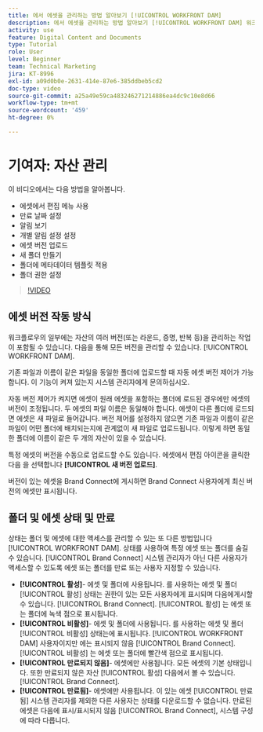 ```yaml
---
title: 에서 에셋을 관리하는 방법 알아보기 [!UICONTROL WORKFRONT DAM]
description: 에서 에셋을 관리하는 방법 알아보기 [!UICONTROL WORKFRONT DAM] 워크플로우를 개선합니다.
activity: use
feature: Digital Content and Documents
type: Tutorial
role: User
level: Beginner
team: Technical Marketing
jira: KT-8996
exl-id: a09d0b0e-2631-414e-87e6-385ddbeb5cd2
doc-type: video
source-git-commit: a25a49e59ca483246271214886ea4dc9c10e8d66
workflow-type: tm+mt
source-wordcount: '459'
ht-degree: 0%

---
```


# 기여자: 자산 관리

이 비디오에서는 다음 방법을 알아봅니다.

* 에셋에서 편집 메뉴 사용
* 만료 날짜 설정
* 알림 보기
* 개별 알림 설정 설정
* 에셋 버전 업로드
* 새 폴더 만들기
* 폴더에 메타데이터 템플릿 적용
* 폴더 권한 설정

>[!VIDEO](https://video.tv.adobe.com/v/335256/?quality=12&learn=on)

## 에셋 버전 작동 방식

워크플로우의 일부에는 자산의 여러 버전(또는 라운드, 증명, 반복 등)을 관리하는 작업이 포함될 수 있습니다. 다음을 통해 모든 버전을 관리할 수 있습니다. [!UICONTROL WORKFRONT DAM].

기존 파일과 이름이 같은 파일을 동일한 폴더에 업로드할 때 자동 에셋 버전 제어가 가능합니다. 이 기능이 켜져 있는지 시스템 관리자에게 문의하십시오.

자동 버전 제어가 켜지면 에셋이 원래 에셋을 포함하는 폴더에 로드된 경우에만 에셋의 버전이 조정됩니다. 두 에셋의 파일 이름은 동일해야 합니다. 에셋이 다른 폴더에 로드되면 에셋은 새 파일로 들어갑니다.
버전 제어를 설정하지 않으면 기존 파일과 이름이 같은 파일이 어떤 폴더에 배치되는지에 관계없이 새 파일로 업로드됩니다. 이렇게 하면 동일한 폴더에 이름이 같은 두 개의 자산이 있을 수 있습니다.

특정 에셋의 버전을 수동으로 업로드할 수도 있습니다. 에셋에서 편집 아이콘을 클릭한 다음 을 선택합니다 **[!UICONTROL 새 버전 업로드]**.

버전이 있는 에셋을 Brand Connect에 게시하면 Brand Connect 사용자에게 최신 버전의 에셋만 표시됩니다.

## 폴더 및 에셋 상태 및 만료

상태는 폴더 및 에셋에 대한 액세스를 관리할 수 있는 또 다른 방법입니다 [!UICONTROL WORKFRONT DAM]. 상태를 사용하여 특정 에셋 또는 폴더를 숨길 수 있습니다. [!UICONTROL Brand Connect] 시스템 관리자가 아닌 다른 사용자가 액세스할 수 있도록 에셋 또는 폴더를 만료 또는 사용자 지정할 수 있습니다.

* **[!UICONTROL 활성]**- 에셋 및 폴더에 사용됩니다. 를 사용하는 에셋 및 폴더 [!UICONTROL 활성] 상태는 권한이 있는 모든 사용자에게 표시되며 다음에게시할 수 있습니다. [!UICONTROL Brand Connect]. [!UICONTROL 활성] 는 에셋 또는 폴더에 녹색 점으로 표시됩니다.
* **[!UICONTROL 비활성]**- 에셋 및 폴더에 사용됩니다. 를 사용하는 에셋 및 폴더 [!UICONTROL 비활성] 상태는에 표시됩니다. [!UICONTROL WORKFRONT DAM] 사용자이지만 에는 표시되지 않음 [!UICONTROL Brand Connect]. [!UICONTROL 비활성] 는 에셋 또는 폴더에 빨간색 점으로 표시됩니다.
* **[!UICONTROL 만료되지 않음]**- 에셋에만 사용됩니다. 모든 에셋의 기본 상태입니다. 또한 만료되지 않은 자산 [!UICONTROL 활성] 다음에서 볼 수 있습니다. [!UICONTROL Brand Connect].
* **[!UICONTROL 만료됨]**- 에셋에만 사용됩니다. 이 있는 에셋 [!UICONTROL 만료됨] 시스템 관리자를 제외한 다른 사용자는 상태를 다운로드할 수 없습니다. 만료된 에셋은 다음에 표시/표시되지 않음 [!UICONTROL Brand Connect], 시스템 구성에 따라 다릅니다.
